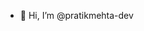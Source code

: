 - 👋 Hi, I’m @pratikmehta-dev


<!---
pratikmehta-dev/pratikmehta-dev is a ✨ special ✨ repository because its `README.md` (this file) appears on your GitHub profile.
You can click the Preview link to take a look at your changes.
--->
